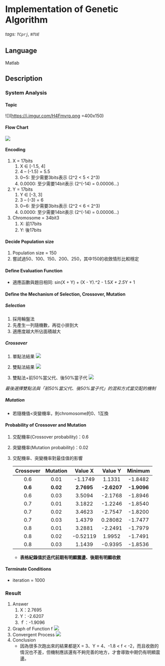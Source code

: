 # Implementation of Genetic Algorithm
###### tags: `TCprj`, `NTUE`
## Language
Matlab
## Description
### System Analysis
#### Topic
![](https://i.imgur.com/H4Fmvrp.png =400x150)

#### Flow Chart
![](https://i.imgur.com/avBHuwe.png)

#### Encoding
1. X = 17bits
    1. X ∈ [-1.5, 4]
    2. 4 – (-1.5) = 5.5
    3. 0~5: 至少需要3bits表示 (2^2 < 5 < 2^3)
    4. 0.0000: 至少需要14bit表示 (2^(-14) = 0.00006…)
2. Y = 17bits
    1)	Y ∈ [-3, 3]
    2)	3 – (-3) = 6
    3)	0~6: 至少需要3bits表示 (2^2 < 6 < 2^3)
    4)	0.0000: 至少需要14bit表示 (2^(-14) = 0.00006…)
3.	Chromosome = 34bit3
    1)	X: 前17bits
    2)	Y: 後17bits

#### Decide Population size
1. Population size = 150
1. 嘗試過50、100、150、200、250，其中150的收斂情形比較穩定

#### Define Evaluation Function
* 適應函數與題目相同: sin(X + Y) + (X - Y).^2 - 1.5*X + 2.5*Y + 1

#### Define the Mechanism of Selection, Crossover, Mutation
##### Selection
1)	採用輪盤法
2)	先產生一列隨機數，再從小排到大
3)	適應度越大所佔面積越大

##### Crossover
1. 單點法結果
 ![](https://i.imgur.com/Js9xi7Z.jpg)

3. 雙點法結果
![](https://i.imgur.com/MmXg7HC.jpg)

5. 雙點法+前50%當父代、後50%當子代
![](https://i.imgur.com/V1pAbld.png)

*最後選擇雙點法與「前50%當父代、後50%當子代」的混和方式當交配的機制*

##### Mutation
* 若隨機值<突變機率，則chromosome的0、1互換

#### Probability of Crossover and Mutation
1. 交配機率(Crossover probability)：0.6
2. 突變機率(Mutation probability)：0.02
3. 交配機率、突變機率對最佳值的影響

    | Crossover | Mutation | Value X | Value Y | Minimum |
    |:---------:|:--------:|:-------:|:-------:|:-------:|
    |0.6|   0.01|  -1.1749  |1.1331     |-1.8482|
    |**0.6**|	**0.02**|	**2.7695**	|**-2.6207**	|**-1.9096**|
    |0.6|	0.03|	3.5094	|-2.1768	|-1.8946|
    |0.7|	0.01|	3.1822	|-1.2246	|-1.8540|
    |0.7|	0.02|	3.4623	|-2.7547	|-1.8200|
    |0.7|	0.03|	1.4379	|0.28082	|-1.7477|
    |0.8|	0.01|	3.2881	|-2.2491	|-1.7979|
    |0.8|	0.02|	-0.52119|	1.9952	|-1.7491|
    |0.8|	0.03|	1.1439	|-0.9395	|-1.8536|

    * **表格紀錄值於迭代前期有明顯震盪、後期有明顯收斂**

#### Terminate Conditions
* iteration = 1000

### Result
1. Answer
    1. X：2.7695
    2. Y：-2.6207
    3. ｆ：-1.9096
2. Graph of Function f
![](https://i.imgur.com/qpldI68.jpg)
3. Convergent Process
 ![](https://i.imgur.com/Pq2Dxah.png)
4. Conclusion
    * 因為很多次跑出來的結果都是X = 3、Y = 4、-1.8 < f < -2，而且收斂的情況也不差，但機制應該還有不夠完善的地方，才會導致中期仍有明顯震盪。
